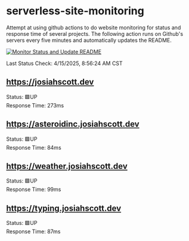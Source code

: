 # serverless-site-monitoring
Attempt at using github actions to do website monitoring for status and response time of several projects. The following action runs on Github's servers every five minutes and automatically updates the README.  

[![Monitor Status and Update README](https://github.com/JosiahSco/serverless-site-monitoring/actions/workflows/monitor.yaml/badge.svg)](https://github.com/JosiahSco/serverless-site-monitoring/actions/workflows/monitor.yaml)

Last Status Check: 4/15/2025, 8:56:24 AM CST

## https://josiahscott.dev
Status: 🟩UP  
Response Time: 273ms

## https://asteroidinc.josiahscott.dev
Status: 🟩UP  
Response Time: 84ms

## https://weather.josiahscott.dev
Status: 🟩UP  
Response Time: 99ms

## https://typing.josiahscott.dev
Status: 🟩UP  
Response Time: 87ms

